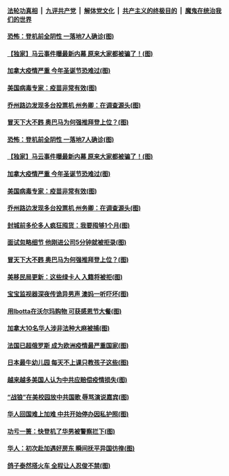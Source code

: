 

####  [法轮功真相](../../../../basic/blob/master/README.md?t=11250102) &nbsp;|&nbsp; [九评共产党](../../../../9ping.md/blob/master/README.md?t=11250102) &nbsp;|&nbsp; [解体党文化](../../../../jtdwh.md/blob/master/README.md?t=11250102)  &nbsp;|&nbsp; [共产主义的终极目的](../../../../gczydzjmd.md/blob/master/README.md?t=11250102) &nbsp;|&nbsp; [魔鬼在统治我们的世界](../../../../mgztzwmdsj.md/blob/master/README.md?t=11250102) 

#### [恐怖：登机前全阴性 一落地7人确诊(图)](../pages/p3/953639.md?t=11250102) 

#### [【独家】马云事件曝最新内幕 原来大家都被骗了！(图)](../pages/p3/953558.md?t=11250102) 

#### [加拿大疫情严重 今年圣诞节恐难过(图)](../pages/p3/953563.md?t=11250102) 

#### [美国病毒专家：疫苗非常有效(图)](../pages/p3/953552.md?t=11250102) 

#### [乔州路边发现多台投票机 州务卿：在调查源头(图)](../pages/p3/953548.md?t=11250102) 

#### [冒天下大不韪 奥巴马为何强推拜登上位？(图)](../pages/p3/953505.md?t=11250102) 

#### [恐怖：登机前全阴性 一落地7人确诊(图)](../pages/p3/953639.md?t=11250102) 

#### [【独家】马云事件曝最新内幕 原来大家都被骗了！(图)](../pages/p3/953558.md?t=11250102) 

#### [加拿大疫情严重 今年圣诞节恐难过(图)](../pages/p3/953563.md?t=11250102) 

#### [美国病毒专家：疫苗非常有效(图)](../pages/p3/953552.md?t=11250102) 

#### [乔州路边发现多台投票机 州务卿：在调查源头(图)](../pages/p3/953548.md?t=11250102) 

#### [封城前多伦多人疯狂囤货：我要囤够1个月(图)](../pages/p3/953536.md?t=11250102) 

#### [面试忽略细节 他刚进公司5分钟就被拒录(图)](../pages/p3/953507.md?t=11250102) 

#### [冒天下大不韪 奥巴马为何强推拜登上位？(图)](../pages/p3/953505.md?t=11250102) 

#### [美移民局更新：这些绿卡人 入籍将被拒(图)](../pages/p3/953434.md?t=11250102) 

#### [宝宝监视器深夜传诡异男声 澳妈一听吓坏(图)](../pages/p3/953418.md?t=11250102) 

#### [用Ibotta在沃尔玛购物 可获感恩节大餐(图)](../pages/p3/953411.md?t=11250102) 

#### [加拿大10名华人涉非法种大麻被捕(图)](../pages/p3/953401.md?t=11250102) 

#### [法国已超俄罗斯 成为欧洲疫情最严重国家(图)](../pages/p3/953394.md?t=11250102) 

#### [日本最牛幼儿园 每天不上课只教孩子这些(图)](../pages/p3/952890.md?t=11250102) 

#### [越来越多美国人认为中共应赔偿疫情损失(图)](../pages/p3/953366.md?t=11250102) 

#### [“战狼”在美校园放中共国歌 辱骂演说嘉宾(图)](../pages/p3/953279.md?t=11250102) 

#### [华人回国难上加难 中共开始停办因私护照(图)](../pages/p3/953276.md?t=11250102) 

#### [功亏一篑：快登机了华男被警察拦下(图)](../pages/p3/953259.md?t=11250102) 

#### [华人：初次赴加遇好房东 瞬间抚平异国彷徨(图)](../pages/p3/953241.md?t=11250102) 

#### [鸽子泰然搭火车 全程让人忍俊不禁(图)](../pages/p3/953244.md?t=11250102) 

